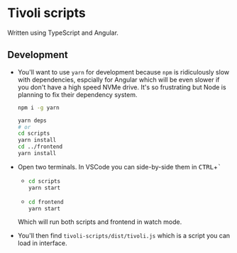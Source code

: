 # Tivoli scripts

Written using TypeScript and Angular.

## Development

-   You'll want to use `yarn` for development because `npm` is ridiculously slow with dependencies, espcially for Angular which will be even slower if you don't have a high speed NVMe drive. It's so frustrating but Node is planning to fix their dependency system.

    ```bash
    npm i -g yarn

    yarn deps
    # or
    cd scripts
    yarn install
    cd ../frontend
    yarn install
    ```

-   Open two terminals. In VSCode you can side-by-side them in <kbd>CTRL</kbd>+<kbd>`</kbd>

    -   ```bash
        cd scripts
        yarn start
        ```
    -   ```bash
        cd frontend
        yarn start
        ```

    Which will run both scripts and frontend in watch mode.

-   You'll then find `tivoli-scripts/dist/tivoli.js` which is a script you can load in interface.

